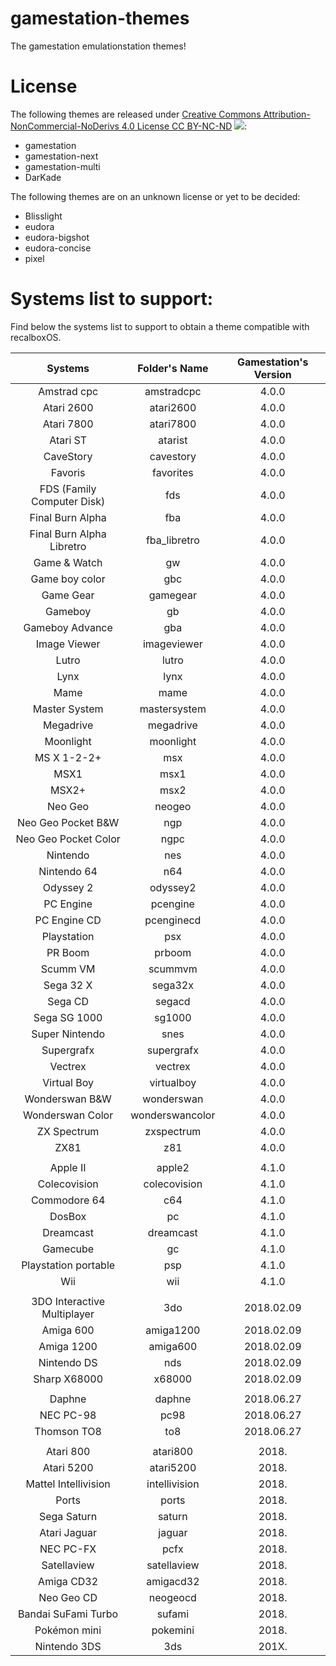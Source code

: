 # gamestation-themes

The gamestation emulationstation themes!

# License

The following themes are released under [Creative Commons Attribution-NonCommercial-NoDerivs 4.0 License CC BY-NC-ND](https://creativecommons.org/licenses/by-nc-nd/4.0/) ![](https://i.creativecommons.org/l/by-nc-nd/4.0/88x31.png):
* gamestation
* gamestation-next
* gamestation-multi
* DarKade

The following themes are on an unknown license or yet to be decided:
* Blisslight
* eudora
* eudora-bigshot
* eudora-concise
* pixel

# Systems list to support:

Find below the systems list to support to obtain a theme compatible with recalboxOS.

| Systems | Folder's Name | Gamestation's Version |
| :--------------: | :--------------: | :--------------: |
| Amstrad cpc | amstradcpc | 4.0.0 |
| Atari 2600 | atari2600 | 4.0.0 |
| Atari 7800 | atari7800 | 4.0.0 |
| Atari ST | atarist | 4.0.0 |
| CaveStory | cavestory | 4.0.0 |
| Favoris | favorites | 4.0.0 |
| FDS (Family Computer Disk) | fds | 4.0.0 |
| Final Burn Alpha | fba | 4.0.0 |
| Final Burn Alpha Libretro | fba_libretro | 4.0.0 |
| Game & Watch | gw | 4.0.0 |
| Game boy color | gbc | 4.0.0 |
| Game Gear | gamegear | 4.0.0 |
| Gameboy | gb | 4.0.0 |
| Gameboy  Advance | gba | 4.0.0 |
| Image Viewer | imageviewer | 4.0.0 |
| Lutro | lutro | 4.0.0 |
| Lynx | lynx | 4.0.0 |
| Mame | mame | 4.0.0 |
| Master System | mastersystem | 4.0.0 |
| Megadrive | megadrive | 4.0.0 |
| Moonlight | moonlight | 4.0.0 |
| MS X 1-2-2+ | msx | 4.0.0 |
| MSX1 | msx1 | 4.0.0 |
| MSX2+ | msx2 | 4.0.0 |
| Neo Geo | neogeo | 4.0.0 |
| Neo Geo Pocket B&W | ngp | 4.0.0 |
| Neo Geo Pocket Color | ngpc | 4.0.0 |
| Nintendo | nes | 4.0.0 |
| Nintendo 64 | n64 | 4.0.0 |
| Odyssey 2 | odyssey2 | 4.0.0 |
| PC Engine | pcengine | 4.0.0 |
| PC Engine CD | pcenginecd | 4.0.0 |
| Playstation | psx | 4.0.0 |
| PR Boom | prboom | 4.0.0 |
| Scumm VM | scummvm | 4.0.0 |
| Sega 32 X | sega32x | 4.0.0 |
| Sega CD | segacd | 4.0.0 |
| Sega SG 1000 | sg1000 | 4.0.0 |
| Super Nintendo | snes | 4.0.0 |
| Supergrafx | supergrafx | 4.0.0 |
| Vectrex | vectrex | 4.0.0 |
| Virtual Boy | virtualboy | 4.0.0 |
| Wonderswan B&W | wonderswan | 4.0.0 |
| Wonderswan Color | wonderswancolor | 4.0.0 |
| ZX Spectrum | zxspectrum | 4.0.0 |
| ZX81 | z81 | 4.0.0 |
|   |   |   |
| Apple II | apple2 | 4.1.0 |
| Colecovision | colecovision | 4.1.0 |
| Commodore 64 | c64 | 4.1.0 |
| DosBox | pc | 4.1.0 |
| Dreamcast | dreamcast | 4.1.0 |
| Gamecube | gc | 4.1.0 |
| Playstation portable | psp | 4.1.0 |
| Wii | wii | 4.1.0 |
|   |   |   |
| 3DO Interactive Multiplayer | 3do | 2018.02.09 |
| Amiga 600 | amiga1200 | 2018.02.09 |
| Amiga 1200 | amiga600 | 2018.02.09 |
| Nintendo DS | nds | 2018.02.09 |
| Sharp X68000 | x68000 | 2018.02.09 |
|   |   |   |
| Daphne | daphne | 2018.06.27 |
| NEC PC-98 | pc98 | 2018.06.27 |
| Thomson TO8 | to8 | 2018.06.27 |
|   |   |   |
| Atari 800 | atari800 | 2018. |
| Atari 5200 | atari5200 | 2018. |
| Mattel Intellivision | intellivision | 2018. |
| Ports | ports | 2018. |
| Sega Saturn | saturn | 2018. |
| Atari Jaguar | jaguar | 2018. |
| NEC PC-FX | pcfx | 2018. |
| Satellaview | satellaview | 2018. |
| Amiga CD32 | amigacd32 | 2018. |
| Neo Geo CD | neogeocd | 2018. |
| Bandai SuFami Turbo | sufami | 2018. |
| Pokémon mini | pokemini | 2018. |
| Nintendo 3DS | 3ds | 201X. |
